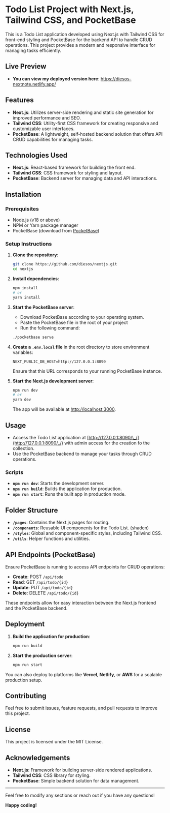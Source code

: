 # Todo List Project with Next.js, Tailwind CSS, and PocketBase

This is a Todo List application developed using Next.js with Tailwind CSS for front-end styling and PocketBase for the backend API to handle CRUD operations. This project provides a modern and responsive interface for managing tasks efficiently.

## Live Preview

- **You can view my deployed version here**: https://diesos-nextnote.netlify.app/

## Features

- **Next.js**: Utilizes server-side rendering and static site generation for improved performance and SEO.
- **Tailwind CSS**: Utility-first CSS framework for creating responsive and customizable user interfaces.
- **PocketBase**: A lightweight, self-hosted backend solution that offers API CRUD capabilities for managing tasks.

## Technologies Used

- **Next.js**: React-based framework for building the front end.
- **Tailwind CSS**: CSS framework for styling and layout.
- **PocketBase**: Backend server for managing data and API interactions.

## Installation

### Prerequisites

- Node.js (v18 or above)
- NPM or Yarn package manager
- PocketBase (download from [PocketBase](https://pocketbase.io/))

### Setup Instructions

1. **Clone the repository**:

   ```sh
   git clone https://github.com/diesos/nextjs.git
   cd nextjs
   ```

2. **Install dependencies**:

   ```sh
   npm install
   # or
   yarn install
   ```

3. **Start the PocketBase server**:

   - Download PocketBase according to your operating system.
   - Paste the PocketBase file in the root of your project
   - Run the following command:

   ```sh
   ./pocketbase serve
   ```

4. **Create a `.env.local` file** in the root directory to store environment variables:

   ```env
   NEXT_PUBLIC_DB_HOST=http://127.0.0.1:8090
   ```

   Ensure that this URL corresponds to your running PocketBase instance.

5. **Start the Next.js development server**:
   ```sh
   npm run dev
   # or
   yarn dev
   ```
   The app will be available at [http://localhost:3000](http://localhost:3000).

## Usage

- Access the Todo List application at [http://127.0.0.1:8090/\_/](http://127.0.0.1:8090/_/) with admin access for the creation fo the collection.
- Use the PocketBase backend to manage your tasks through CRUD operations.

### Scripts

- **`npm run dev`**: Starts the development server.
- **`npm run build`**: Builds the application for production.
- **`npm run start`**: Runs the built app in production mode.

## Folder Structure

- **`/pages`**: Contains the Next.js pages for routing.
- **`/components`**: Reusable UI components for the Todo List. (shadcn)
- **`/styles`**: Global and component-specific styles, including Tailwind CSS.
- **`/utils`**: Helper functions and utilities.

## API Endpoints (PocketBase)

Ensure PocketBase is running to access API endpoints for CRUD operations:

- **Create**: POST `/api/todo`
- **Read**: GET `/api/todo/{id}`
- **Update**: PUT `/api/todo/{id}`
- **Delete**: DELETE `/api/todo/{id}`

These endpoints allow for easy interaction between the Next.js frontend and the PocketBase backend.

## Deployment

1. **Build the application for production**:
   ```sh
   npm run build
   ```
2. **Start the production server**:
   ```sh
   npm run start
   ```

You can also deploy to platforms like **Vercel**, **Netlify**, or **AWS** for a scalable production setup.

## Contributing

Feel free to submit issues, feature requests, and pull requests to improve this project.

## License

This project is licensed under the MIT License.

## Acknowledgements

- **Next.js**: Framework for building server-side rendered applications.
- **Tailwind CSS**: CSS library for styling.
- **PocketBase**: Simple backend solution for data management.

---

Feel free to modify any sections or reach out if you have any questions!

**Happy coding!**
